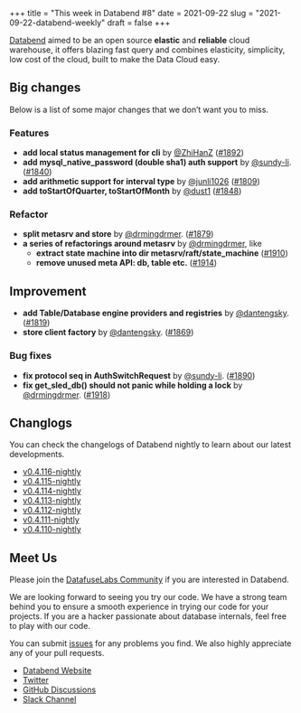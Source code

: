+++
title = "This week in Databend #8"
date = 2021-09-22
slug = "2021-09-22-databend-weekly"
draft = false
+++

[Databend](https://github.com/datafuselabs/databend) aimed to be an open source **elastic** and **reliable** cloud warehouse, it offers blazing fast query and combines elasticity, simplicity, low cost of the cloud, built to make the Data Cloud easy.

## Big changes

Below is a list of some major changes that we don’t want you to miss.

### Features

- **add local status management for cli** by [@ZhiHanZ](https://github.com/ZhiHanZ) ([#1892](https://github.com/datafuselabs/databend/pull/1892))
- **add mysql_native_password (double sha1) auth support** by [@sundy-li](https://github.com/sundy-li). ([#1840](https://github.com/datafuselabs/databend/pull/1840))
- **add arithmetic support for interval type** by [@junli1026](https://github.com/junli1026) ([#1809](https://github.com/datafuselabs/databend/pull/1809))
- **add toStartOfQuarter, toStartOfMonth** by [@dust1](https://github.com/dust1) ([#1848](https://github.com/datafuselabs/databend/pull/1848))

### Refactor

- **split metasrv and store** by [@drmingdrmer](https://github.com/drmingdrmer). ([#1879](https://github.com/datafuselabs/databend/pull/1879))
- **a series of refactorings around metasrv** by [@drmingdrmer](https://github.com/drmingdrmer), like
    - **extract state machine into dir metasrv/raft/state_machine** ([#1910](https://github.com/datafuselabs/databend/pull/1910))
    - **remove unused meta API: db, table etc.** ([#1914](https://github.com/datafuselabs/databend/pull/1914))


## Improvement

- **add Table/Database engine providers and registries** by [@dantengsky](https://github.com/dantengsky). ([#1819](https://github.com/datafuselabs/databend/pull/1819))
- **store client factory** by [@dantengsky](https://github.com/dantengsky). ([#1869](https://github.com/datafuselabs/databend/pull/1869))

### Bug fixes

- **fix protocol seq in AuthSwitchRequest** by [@sundy-li](https://github.com/sundy-li). ([#1890](https://github.com/datafuselabs/databend/pull/1890))
- **fix get_sled_db() should not panic while holding a lock** by [@drmingdrmer](https://github.com/drmingdrmer). ([#1918](https://github.com/datafuselabs/databend/pull/1918))

## Changlogs

You can check the changelogs of Databend nightly to learn about our latest developments.

- [v0.4.116-nightly](https://github.com/datafuselabs/databend/releases/tag/v0.4.116-nightly)
- [v0.4.115-nightly](https://github.com/datafuselabs/databend/releases/tag/v0.4.115-nightly)
- [v0.4.114-nightly](https://github.com/datafuselabs/databend/releases/tag/v0.4.114-nightly)
- [v0.4.113-nightly](https://github.com/datafuselabs/databend/releases/tag/v0.4.113-nightly)
- [v0.4.112-nightly](https://github.com/datafuselabs/databend/releases/tag/v0.4.112-nightly)
- [v0.4.111-nightly](https://github.com/datafuselabs/databend/releases/tag/v0.4.111-nightly)
- [v0.4.110-nightly](https://github.com/datafuselabs/databend/releases/tag/v0.4.110-nightly)

## Meet Us

Please join the [DatafuseLabs Community](https://github.com/datafuselabs/) if you are interested in Databend.

We are looking forward to seeing you try our code. We have a strong team behind you to ensure a smooth experience in trying our code for your projects.
If you are a hacker passionate about database internals, feel free to play with our code.

You can submit [issues](https://github.com/datafuselabs/databend/issues) for any problems you find. We also highly appreciate any of your pull requests.

- [Databend Website](https://databend.rs)
- [Twitter](https://twitter.com/Datafuse_Labs)
- [GitHub Discussions](https://github.com/datafuselabs/databend/discussions)
- [Slack Channel](https://datafusecloud.slack.com/join/shared_invite/zt-nojrc9up-50IRla1Y1h56rqwCTkkDJA)